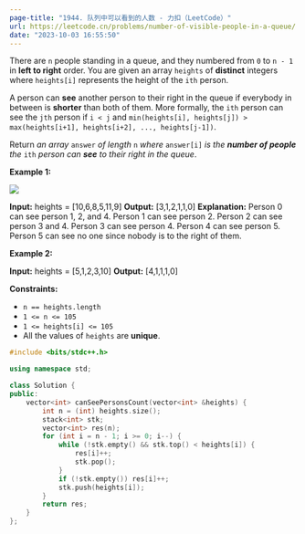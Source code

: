 ```yaml
---
page-title: "1944. 队列中可以看到的人数 - 力扣（LeetCode）"
url: https://leetcode.cn/problems/number-of-visible-people-in-a-queue/
date: "2023-10-03 16:55:50"
---
```

There are `n` people standing in a queue, and they numbered from `0` to `n - 1` in **left to right** order. You are given an array `heights` of **distinct** integers where `heights[i]` represents the height of the `ith` person.

A person can **see** another person to their right in the queue if everybody in between is **shorter** than both of them. More formally, the `ith` person can see the `jth` person if `i < j` and `min(heights[i], heights[j]) > max(heights[i+1], heights[i+2], ..., heights[j-1])`.

Return *an array* `answer` *of length* `n` *where* `answer[i]` *is the **number of people** the* `ith` *person can **see** to their right in the queue*.

**Example 1:**

![](https://assets.leetcode.com/uploads/2021/05/29/queue-plane.jpg)

**Input:** heights = \[10,6,8,5,11,9\]
**Output:** \[3,1,2,1,1,0\]
**Explanation:**
Person 0 can see person 1, 2, and 4.
Person 1 can see person 2.
Person 2 can see person 3 and 4.
Person 3 can see person 4.
Person 4 can see person 5.
Person 5 can see no one since nobody is to the right of them.

**Example 2:**

**Input:** heights = \[5,1,2,3,10\]
**Output:** \[4,1,1,1,0\]

**Constraints:**

-   `n == heights.length`
-   `1 <= n <= 105`
-   `1 <= heights[i] <= 105`
-   All the values of `heights` are **unique**.

```cpp
#include <bits/stdc++.h>

using namespace std;

class Solution {
public:
    vector<int> canSeePersonsCount(vector<int> &heights) {
        int n = (int) heights.size();
        stack<int> stk;
        vector<int> res(n);
        for (int i = n - 1; i >= 0; i--) {
            while (!stk.empty() && stk.top() < heights[i]) {
                res[i]++;
                stk.pop();
            }
            if (!stk.empty()) res[i]++;
            stk.push(heights[i]);
        }
        return res;
    }
};
```